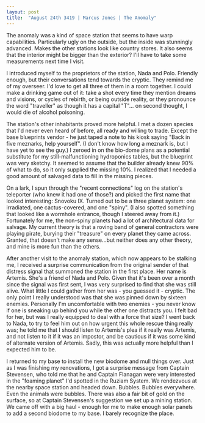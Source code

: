 ```yaml
---
layout: post
title:  "August 24th 3419 | Marcus Jones | The Anomaly"
---
```


<p>The anomaly was a kind of space station that seems to have warp capabilities. Particularly ugly on the outside, but the inside was stunningly advanced. Makes the other stations look like country stores. It also seems that the interior might be bigger than the exterior? I'll have to take some measurements next time I visit.</p>

<p>I introduced myself to the proprietors of the station, Nada and Polo. Friendly enough, but their conversations tend towards the cryptic. They remind me of my overseer. I'd love to get all three of them in a room together. I could make a drinking game out of it: take a shot every time they mention dreams and visions, or cycles of rebirth, or being outside reality, or they pronounce the word "traveller" as though it has a capital "T"... on second thought, I would die of alcohol poisoning.</p>

<p>The station's other inhabitants proved more helpful. I met a dozen species that I'd never even heard of before, all ready and willing to trade. Except the base blueprints vendor - he just taped a note to his kiosk saying "Back in five meznarks, help yourself". (I don't know how long a meznark is, but I have yet to see the guy.) I zeroed in on the bio-dome plans as a potential substitute for my still-malfunctioning hydroponics tables, but the blueprint was very sketchy. It seemed to assume that the builder already knew 90% of what to do, so it only supplied the missing 10%. I realized that I needed a good amount of salvaged data to fill in the missing pieces.</p>

<p>On a lark, I spun through the "recent connections" log on the station's teleporter (who knew it had one of those?) and picked the first name that looked interesting: Snovoku IX. Turned out to be a three planet system: one irradiated, one cactus-covered, and one "spiny". (I also spotted something that looked like a wormhole entrance, though I steered away from it.) Fortunately for me, the non-spiny planets had a lot of architectural data for salvage. My current theory is that a roving band of general contractors were playing pirate, burying their "treasure" on every planet they came across. Granted, that doesn't make any sense...but neither does any other theory, and mine is more fun than the others.</p>

<p>After another visit to the anomaly station, which now appears to be stalking me, I received a surprise communication from the original sender of that distress signal that summoned the station in the first place. Her name is Artemis. She's a friend of Nada and Polo. Given that it's been over a month since the signal was first sent, I was very surprised to find that she was still alive. What little I could gather from her was - you guessed it - cryptic. The only point I really understood was that she was pinned down by sixteen enemies. Personally I'm uncomfortable with two enemies - you never know if one is sneaking up behind you while the other one distracts you. I felt bad for her, but was I really equipped to deal with a force that size? I went back to Nada, to try to feel him out on how urgent this whole rescue thing really was; he told me that I should listen to Artemis's plea if it really was Artemis, and not listen to it if it was an impostor, and be cautious if it was some kind of alternate version of Artemis. Sadly, this was actually more helpful than I expected him to be.</p>

<p>I returned to my base to install the new biodome and mull things over. Just as I was finishing my renovations, I got a surprise message from Captain Stevensen, who told me that he and Captain Flanagan were very interested in the "foaming planet" I'd spotted in the Ruziam System. We rendezvous at the nearby space station and headed down. Bubbles. Bubbles everywhere. Even the animals were bubbles. There was also a fair bit of gold on the surface, so at Captain Stevensen's suggestion we set up a mining station. We came off with a big haul - enough for me to make enough solar panels to add a second biodome to my base. I barely recognize the place.</p>


<!--more-->



